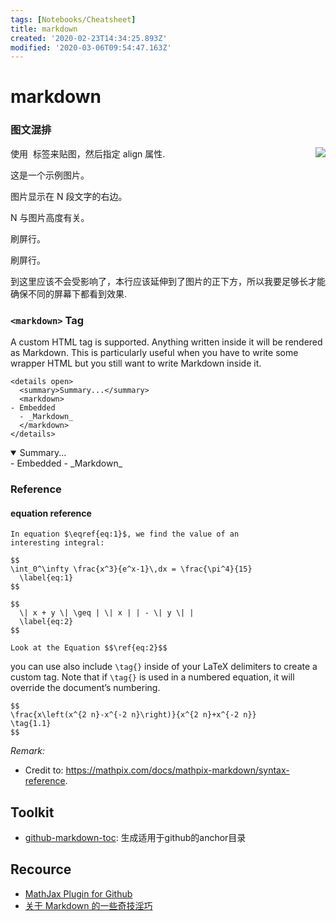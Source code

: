 ```yaml
---
tags: [Notebooks/Cheatsheet]
title: markdown
created: '2020-02-23T14:34:25.893Z'
modified: '2020-03-06T09:54:47.163Z'
---
```


# markdown

### 图文混排
使用 <img> 标签来贴图，然后指定 align 属性.
<img align="right" src="https://raw.githubusercontent.com/mzlogin/mzlogin.github.io/master/images/posts/markdown/demo.png"/>

这是一个示例图片。

图片显示在 N 段文字的右边。

N 与图片高度有关。

刷屏行。

刷屏行。

到这里应该不会受影响了，本行应该延伸到了图片的正下方，所以我要足够长才能确保不同的屏幕下都看到效果.

### `<markdown>` Tag
A custom <markdown> HTML tag is supported. Anything written inside it will be rendered as Markdown. This is particularly useful when you have to write some wrapper HTML but you still want to write Markdown inside it.

```
<details open>
  <summary>Summary...</summary>
  <markdown>
- Embedded
  - _Markdown_
  </markdown>
</details>
```

<details open>
  <summary>Summary...</summary>
  <markdown>
- Embedded
  - _Markdown_
  </markdown>
</details>

### Reference

#### equation reference

```
In equation $\eqref{eq:1}$, we find the value of an
interesting integral:

$$
\int_0^\infty \frac{x^3}{e^x-1}\,dx = \frac{\pi^4}{15}
  \label{eq:1}
$$

$$
  \| x + y \| \geq | \| x | | - \| y \| |
  \label{eq:2}
$$

Look at the Equation $$\ref{eq:2}$$
```

you can use also include `\tag{}` inside of your LaTeX delimiters to create a custom tag. Note that if `\tag{}` is used in a numbered equation, it will override the document’s numbering.
```
$$
\frac{x\left(x^{2 n}-x^{-2 n}\right)}{x^{2 n}+x^{-2 n}}
\tag{1.1}
$$
```

*Remark:*
- Credit to: https://mathpix.com/docs/mathpix-markdown/syntax-reference.

## Toolkit

- [github-markdown-toc](https://github.com/ekalinin/github-markdown-toc): 生成适用于github的anchor目录

## Recource

- [MathJax Plugin for Github](https://chrome.google.com/webstore/detail/mathjax-plugin-for-github/ioemnmodlmafdkllaclgeombjnmnbima)
- [关于 Markdown 的一些奇技淫巧](https://mazhuang.org/2017/09/01/markdown-odd-skills/)

